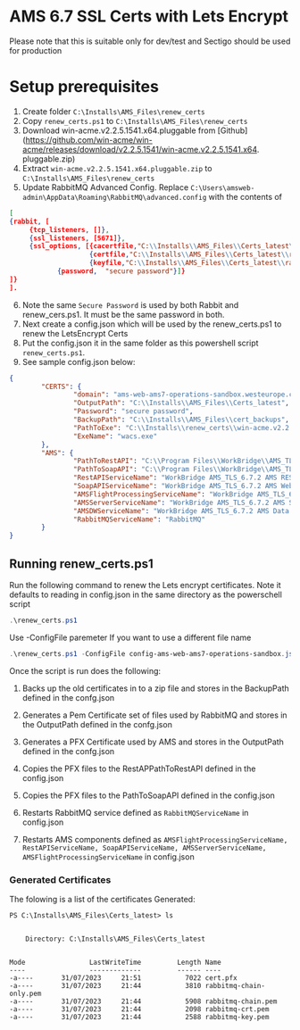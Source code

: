 # AMS 6.7 SSL Certs with Lets Encrypt

Please note that this is suitable only for dev/test and Sectigo should be used for production 

# Setup prerequisites

 1. Create folder `C:\Installs\AMS_Files\renew_certs`  
 2. Copy `renew_certs.ps1` to `C:\Installs\AMS_Files\renew_certs`
 3. Download win-acme.v2.2.5.1541.x64.pluggable from [Github](https://github.com/win-acme/win-acme/releases/download/v2.2.5.1541/win-acme.v2.2.5.1541.x64.
 pluggable.zip)
 4. Extract `win-acme.v2.2.5.1541.x64.pluggable.zip` to `C:\Installs\AMS_Files\renew_certs`
 5. Update RabbitMQ Advanced Config. Replace `C:\Users\amsweb-admin\AppData\Roaming\RabbitMQ\advanced.config` with the contents of 

```json
[
{rabbit, [
     {tcp_listeners, []},
     {ssl_listeners, [5671]},
     {ssl_options, [{cacertfile,"C:\\Installs\\AMS_Files\\Certs_latest\\rabbitmq-chain.pem"},
                    {certfile,"C:\\Installs\\AMS_Files\\Certs_latest\\rabbitmq-crt.pem"},
                    {keyfile,"C:\\Installs\\AMS_Files\\Certs_latest\\rabbitmq-key.pem"},
		    {password,  "secure password"}]}
]}
].
```
6. Note the same `Secure Password` is used by both Rabbit and renew_cers.ps1. It must be the same password in both.
7. Next create a config.json which will be used by the renew_certs.ps1 to renew the LetsEncrypt Certs
8. Put the config.json it in the same folder as this powershell script `renew_certs.ps1`.  
9. See sample config.json below:   
```json
{
        "CERTS": {
                "domain": "ams-web-ams7-operations-sandbox.westeurope.cloudapp.azure.com",
                "OutputPath": "C:\\Installs\\AMS_Files\\Certs_latest",
                "Password": "secure password",
                "BackupPath": "C:\\Installs\\AMS_Files\\cert_backups",
                "PathToExe": "C:\\Installs\\renew_certs\\win-acme.v2.2.5.1541.x64.pluggable",
                "ExeName": "wacs.exe"
        },
        "AMS": {
                "PathToRestAPI": "C:\\Program Files\\WorkBridge\\AMS_TLS_6.7.2\\AMS REST API 1",
                "PathToSoapAPI": "C:\\Program Files\\WorkBridge\\AMS_TLS_6.7.2\\AMS Web API Server 1",
                "RestAPIServiceName": "WorkBridge AMS_TLS_6.7.2 AMS REST API 1",
                "SoapAPIServiceName": "WorkBridge AMS_TLS_6.7.2 AMS Web API Server 1",
                "AMSFlightProcessingServiceName": "WorkBridge AMS_TLS_6.7.2 Seasonal Flight Processing Service",
                "AMSServerServiceName": "WorkBridge AMS_TLS_6.7.2 AMS Server 1",
                "AMSDWServiceName": "WorkBridge AMS_TLS_6.7.2 AMS Data Warehouse Server 1",
                "RabbitMQServiceName": "RabbitMQ"
        }
}
```

## Running renew_certs.ps1

Run the following command to renew the Lets encrypt certificates. Note it defaults to reading in config.json in the same directory as the powerschell script 
```powershell
.\renew_certs.ps1 
```

Use -ConfigFile paremeter If you want to use a different file name    
```powershell
.\renew_certs.ps1 -ConfigFile config-ams-web-ams7-operations-sandbox.json
```

Once the script is run does the following:
1. Backs up the old certificates in to a zip file and stores in the BackupPath defined in the confg.json
2. Generates a Pem Certificate set of files used by RabbitMQ and stores in the OutputPath defined in the confg.json
3. Generates a PFX Certificate used by AMS and stores in the OutputPath defined in the confg.json
4. Copies the PFX files to the RestAPPathToRestAPI defined in the config.json
5. Copies the PFX files to the PathToSoapAPI defined in the config.json
           
6. Restarts RabbitMQ service defined as `RabbitMQServiceName` in config.json 
6. Restarts AMS components defined as `AMSFlightProcessingServiceName, RestAPIServiceName, SoapAPIServiceName, AMSServerServiceName, AMSFlightProcessingServiceName` in config.json 

### Generated Certificates

The folowing is a list of the certificates Generated:
```
PS C:\Installs\AMS_Files\Certs_latest> ls


    Directory: C:\Installs\AMS_Files\Certs_latest


Mode                LastWriteTime         Length Name
----                -------------         ------ ----
-a----       31/07/2023     21:51           7022 cert.pfx
-a----       31/07/2023     21:44           3810 rabbitmq-chain-only.pem
-a----       31/07/2023     21:44           5908 rabbitmq-chain.pem
-a----       31/07/2023     21:44           2098 rabbitmq-crt.pem
-a----       31/07/2023     21:44           2588 rabbitmq-key.pem

```

